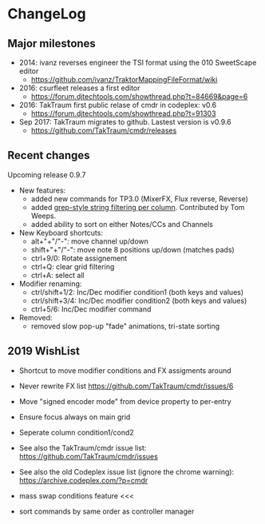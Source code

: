 # ChangeLog

## Major milestones

* 2014: ivanz reverses engineer the TSI format using the 010 SweetScape editor
  * https://github.com/ivanz/TraktorMappingFileFormat/wiki
* 2016: csurfleet releases a first editor
  * https://forum.djtechtools.com/showthread.php?t=84669&page=6
* 2016: TakTraum first public relase of cmdr in codeplex: v0.6 
  * https://forum.djtechtools.com/showthread.php?t=91303
* Sep 2017: TakTraum  migrates to github. Lastest version is v0.9.6 
  * https://github.com/TakTraum/cmdr/releases

## Recent changes

Upcoming release 0.9.7
* New features:
  * added new commands for TP3.0 (MixerFX, Flux reverse, Reverse)  
  * added [grep-style string filtering per column](https://github.com/TakTraum/cmdr/pull/9). Contributed by Tom Weeps.
  * added ability to sort on either Notes/CCs and Channels
* New Keyboard shortcuts: 
  * alt+"+"/"-": move channel up/down
  * shift+"+"/"-": move note 8 positions up/down (matches pads)
  * ctrl+9/0: Rotate assignement
  * ctrl+Q: clear grid filtering
  * ctrl+A: select all
* Modifier renaming:
  * ctrl/shift+1/2: Inc/Dec modifier condition1 (both keys and values)
  * ctrl/shift+3/4: Inc/Dec modifier condition2 (both keys and values)
  * ctrl+5/6: Inc/Dec modifier command
* Removed:
  * removed slow pop-up "fade" animations, tri-state sorting

## 2019 WishList

* Shortcut to move modifier conditions and FX assigments around
* Never rewrite FX list     https://github.com/TakTraum/cmdr/issues/6
* Move "signed encoder mode" from device property to per-entry
* Ensure focus always on main grid
* Seperate column condition1/cond2 
    
* See also the TakTraum/cmdr issue list: https://github.com/TakTraum/cmdr/issues
* See also the old Codeplex issue list (ignore the chrome warning):  https://archive.codeplex.com/?p=cmdr  

* mass swap conditions feature  <<<
* sort commands by same order as controller manager

